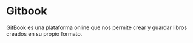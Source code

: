 # Gitbook

[GitBook](/www.gitbook.com "Gitbook") es una plataforma online que nos permite crear y guardar libros creados en su propio formato.



